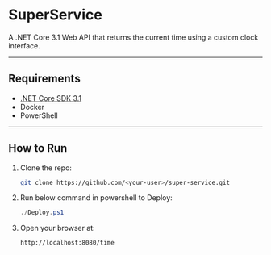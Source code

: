 # SuperService

A .NET Core 3.1 Web API that returns the current time using a custom clock interface.

---

##  Requirements

- [.NET Core SDK 3.1](https://dotnet.microsoft.com/download/dotnet/3.1)
- Docker
- PowerShell

---

##  How to Run

1. Clone the repo:
   ```bash
   git clone https://github.com/<your-user>/super-service.git
   ```

2. Run below command in powershell to Deploy:

    ```powershell
    ./Deploy.ps1
    ```

3. Open your browser at:
    ```bash
    http://localhost:8080/time
    ```
